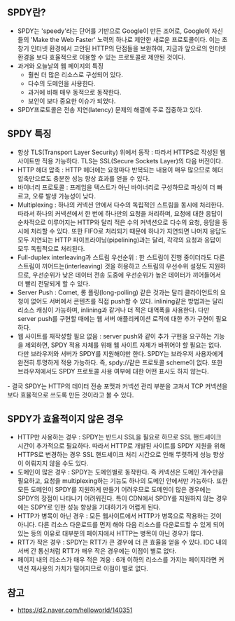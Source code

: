 ## SPDY란?
- SPDY는 'speedy'라는 단어를 기반으로 Google이 만든 조어로, Google이 자신들의 'Make the Web Faster' 노력의 하나로 제안한 새로운 프로토콜이다. 이는 초창기 인터넷 환경에서 고안된 HTTP의 단점들을 보완하여, 지금과 앞으로의 인터넷 환경을 보다 효율적으로 이용할 수 있는 프로토콜로 제안된 것이다.
- 과거와 오늘날의 웹 페이지의 특징
  <ul><li>훨씬 더 많은 리소스로 구성되어 있다.</li>
  <li>다수의 도메인을 사용한다.</li>
  <li>과거에 비해 매우 동적으로 동작한다.</li>
  <li>보안이 보다 중요한 이슈가 되었다.</li></ul>
- SPDY프로토콜은 전송 지연(latency) 문제의 해결에 주로 집중하고 있다.

## SPDY 특징
  <ul><li>항상 TLS(Transport Layer Security) 위에서 동작 : 따라서 HTTPS로 작성된 웹 사이트만 적용 가능하다. TLS는 SSL(Secure Sockets Layer)의 다음 버전이다.</li>
  <li>HTTP 헤더 압축 : HTTP 헤더에는 요청마다 반복되는 내용이 매우 많으므로 헤더 압축만으로도 충분한 성능 향상 효과를 얻을 수 있다. </li>
  <li>바이너리 프로토콜 : 프레임을 텍스트가 아닌 바이너리로 구성하므로 파싱이 더 빠르고, 오류 발생 가능성이 낮다.</li>
  <li>Multiplexing : 하나의 커넥션 안에서 다수의 독립적인 스트림을 동시에 처리한다. 따라서 하나의 커넥션에서 한 번에 하나만의 요청을 처리하며, 요청에 대한 응답이 순차적으로 이루어지는 HTTP와 달리 적은 수의 커넥션으로 다수의 요청, 응답을 동시에 처리할 수 있다. 또한 FIFO로 처리되기 때문에 하나가 지연되면 나머지 응답도 모두 지연되는 HTTP 파이프라이닝(pipelining)과는 달리, 각각의 요청과 응답이 모두 독립적으로 처리된다.</li>
  <li>Full-duplex interleaving과 스트림 우선순위 : 한 스트림이 진행 중이더라도 다른 스트림이 끼어드는(interleaving) 것을 허용하고 스트림의 우선수위 설정도 지원하므로, 우선순위가 낮은 데이터 전송 도중에 우선순위가 높은 데이터가 끼어들어서 더 빨리 전달되게 할 수 있다.</li>
  <li>Server Push : Comet, 롱 폴링(long-polling) 같은 것과는 달리 클라이언트의 요청이 없어도 서버에서 콘텐츠를 직접 push할 수 있다. inlining같은 방법과는 달리 리소스 캐싱이 가능하며, inlining과 같거나 더 적은 대역폭을 사용한다. 다만 server push를 구현할 때에는 웹 서버 애플리케이션 로직에 대한 추가 구현이 필요하다.</li>
  <li>웹 사이트를 재작성할 필요 없음 : server push와 같이 추가 구현을 요구하는 기능을 제외하면, SPDY 적용 자체를 위해 웹 사이트 자체가 바뀌어야 할 필요는 없다. 다만 브라우저와 서버가 SPDY를 지원해야만 한다. SPDY는 브라우저 사용자에게 완전히 투명하게 적용 가능하다. 즉, spdy://같은 프로토콜 scheme이 없다. 또한 브라우저에서도 SPDY 프로토콜 사용 여부에 대한 어떤 표시도 하지 않는다.</li></ul>
- 결국 SPDY는 HTTP의 데이터 전송 포맷과 커넥션 관리 부분을 고쳐서 TCP 커넥션을 보다 효율적으로 쓰도록 만든 것이라고 볼 수 있다.

## SPDY가 효율적이지 않은 경우
  <ul><li>HTTP만 사용하는 경우 : SPDY는 반드시 SSL을 필요로 하므로 SSL 핸드셰이크 시간이 추가적으로 필요하다. 따라서 HTTP로 개발된 사이트를 SPDY 지원을 위해 HTTPS로 변경하는 경우 SSL 핸드셰이크 처리 시간으로 인해 뚜렷하게 성능 향상이 이뤄지지 않을 수도 있다.</li>
  <li>도메인이 많은 경우 : SPDY는 도메인별로 동작한다. 즉 커넥션은 도메인 개수만큼 필요하고, 요청을 multiplexing하는 기능도 하나의 도메인 안에서만 가능하다. 또한 모든 도메인이 SPDY를 지원하게 만들기 어려우므로 도메인이 많은 경우에는 SPDY의 장점이 나타나기 어려워진다. 특이 CDN에서 SPDY를 지원하지 않는 경우에는 SDPY로 인한 성능 향상을 기대하기가 어렵게 된다.</li>
  <li>HTTP가 병목이 아닌 경우 : 모든 웹사이트에서 HTTP가 병목으로 작용하는 것이 아니다. 다른 리소스 다운로드를 먼저 해야 다음 리소스를 다운로드할 수 있게 되어 있는 등의 이유로 대부분의 페이지에서 HTTP는 병목이 아닌 경우가 많다.</li>
  <li>RTT가 작은 경우 : SPDY는 RTT가 큰 경우에 더 큰 효율을 얻을 수 있다. IDC 내의 서버 간 통신처럼 RTT가 매우 작은 경우에는 이점이 별로 없다.</li>
  <li>페이지 내의 리소스가 매우 적은 겨웅 : 6개 이하의 리소스를 가지는 페이지라면 커넥션 재사용의 가치가 떨어지므로 이점이 별로 없다.</li></ul>

## 참고
- https://d2.naver.com/helloworld/140351
